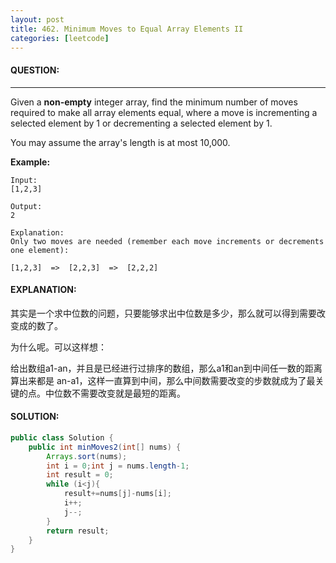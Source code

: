 ```yaml
---
layout: post
title: 462. Minimum Moves to Equal Array Elements II
categories: [leetcode]
---
```


#### QUESTION:

------

Given a **non-empty** integer array, find the minimum number of moves required to make all array elements equal, where a move is incrementing a selected element by 1 or decrementing a selected element by 1.

You may assume the array's length is at most 10,000.

**Example:**

```
Input:
[1,2,3]

Output:
2

Explanation:
Only two moves are needed (remember each move increments or decrements one element):

[1,2,3]  =>  [2,2,3]  =>  [2,2,2]
```

#### EXPLANATION:

其实是一个求中位数的问题，只要能够求出中位数是多少，那么就可以得到需要改变成的数了。

为什么呢。可以这样想：

给出数组a1-an，并且是已经进行过排序的数组，那么a1和an到中间任一数的距离算出来都是 an-a1，这样一直算到中间，那么中间数需要改变的步数就成为了最关键的点。中位数不需要改变就是最短的距离。

#### SOLUTION:

```JAVA
public class Solution {
    public int minMoves2(int[] nums) {
        Arrays.sort(nums);
        int i = 0;int j = nums.length-1;
        int result = 0;
        while (i<j){
            result+=nums[j]-nums[i];
            i++;
            j--;
        }
        return result;
    }
}
```

